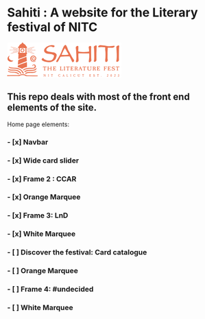# Sahiti : A website for the Literary festival of NITC

![Sahiti logo](<assets/image 2.png>)

## This repo deals with most of the front end elements of the site.

Home page elements:



### - [x] Navbar
### - [x] Wide card slider
### - [x] Frame 2 : CCAR
### - [x] Orange Marquee
### - [x] Frame 3: LnD
### - [x] White Marquee
### - [ ] Discover the festival: Card catalogue
### - [ ] Orange Marquee
### - [ ] Frame 4: #undecided
### - [ ] White Marquee